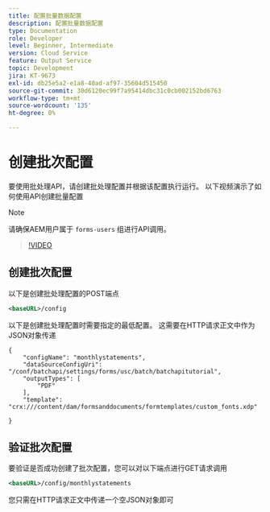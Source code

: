 ```yaml
---
title: 配置批量数据配置
description: 配置批量数据配置
type: Documentation
role: Developer
level: Beginner, Intermediate
version: Cloud Service
feature: Output Service
topic: Development
jira: KT-9673
exl-id: db25e5a2-e1a8-40ad-af97-35604d515450
source-git-commit: 30d6120ec99f7a95414dbc31c0cb002152bd6763
workflow-type: tm+mt
source-wordcount: '135'
ht-degree: 0%

---
```


# 创建批次配置

要使用批处理API，请创建批处理配置并根据该配置执行运行。 以下视频演示了如何使用API创建批量配置

>[!NOTE]
>请确保AEM用户属于 ```forms-users``` 组进行API调用。


>[!VIDEO](https://video.tv.adobe.com/v/340241?quality=12&learn=on)

## 创建批次配置

以下是创建批处理配置的POST端点

```xml
<baseURL>/config
```

以下是创建批处理配置时需要指定的最低配置。 这需要在HTTP请求正文中作为JSON对象传递

```
{
	"configName": "monthlystatements",
	"dataSourceConfigUri": "/conf/batchapi/settings/forms/usc/batch/batchapitutorial",
	"outputTypes": [
		"PDF"
	],
	"template": "crx:///content/dam/formsanddocuments/formtemplates/custom_fonts.xdp"

}
```

## 验证批次配置

要验证是否成功创建了批次配置，您可以对以下端点进行GET请求调用


```xml
<baseURL>/config/monthlystatements
```

您只需在HTTP请求正文中传递一个空JSON对象即可
